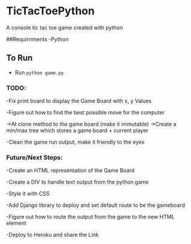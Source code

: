# TicTacToePython
A console tic tac toe game created with python

##Requirnments
-Python

## To Run
- Run `python game.py`

### TODO:
-Fix print board to display the Game Board with x, y Values

-Figure out how to find the best possible move for the computer

->At clone method to the game board (make it immutable)
->Create a min/max tree which stores a game board + current player

-Clean the game run output, make it friendly to the eyes


### Future/Next Steps:
-Create an HTML representation of the Game Board

-Create a DIV to handle text output from the python game

-Style it with CSS

-Add Django library to deploy and set default route to be the gameboard

-Figure out how to route the output from the game to the new HTML element

-Deploy to Heroku and share the Link
